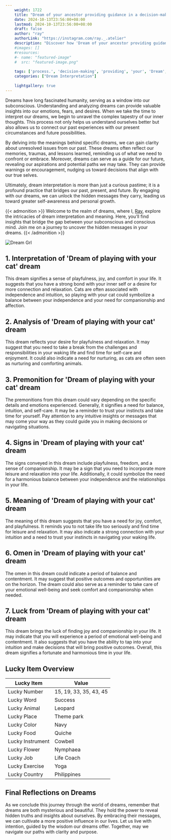 ```yaml
---
    weight: 1722
    title: "Dream of your ancestor providing guidance in a decision-making process."  # Assuming 'title' column exists
    date: 2024-10-13T23:56:00+08:00
    lastmod: 2024-10-13T23:56:00+08:00
    draft: false
    author: "ray"
    authorLink: "https://instagram.com/ray._.atelier"
    description: "Discover how 'Dream of your ancestor providing guidance in a decision-making process.' can interpret your future and uncover its significant meanings in your life."
    #images: []
    #resources:
    #- name: "featured-image"
    #  src: "featured-image.png"
    
    tags: ['process.', 'decision-making', 'providing', 'your', 'Dream', 'a', 'ancestor', 'in', 'of', 'guidance']
    categories: ["Dream Interpretation"]
    
    lightgallery: true
---
```

    
Dreams have long fascinated humanity, serving as a window into our subconscious. Understanding and analyzing dreams can provide valuable insights into our emotions, fears, and desires. When we take the time to interpret our dreams, we begin to unravel the complex tapestry of our inner thoughts. This process not only helps us understand ourselves better but also allows us to connect our past experiences with our present circumstances and future possibilities.

By delving into the meanings behind specific dreams, we can gain clarity about unresolved issues from our past. These dreams often reflect our memories, traumas, and lessons learned, reminding us of what we need to confront or embrace. Moreover, dreams can serve as a guide for our future, revealing our aspirations and potential paths we may take. They can provide warnings or encouragement, nudging us toward decisions that align with our true selves.

Ultimately, dream interpretation is more than just a curious pastime; it is a profound practice that bridges our past, present, and future. By engaging with our dreams, we can unlock the hidden messages they carry, leading us toward greater self-awareness and personal growth.

{{< admonition >}}
Welcome to the realm of dreams, where I, [Ray](https://instagram.com/ray._.atelier), explore the intricacies of dream interpretation and meaning. Here, you’ll find insights that bridge the gap between your subconscious and conscious mind. Join me on a journey to uncover the hidden messages in your dreams.
{{< /admonition >}}

![Dream Grl](https://cdn.pixabay.com/photo/2017/11/02/03/35/gothic-2910057_1280.jpg "Dream Grl")

## 1. Interpretation of 'Dream of playing with your cat' dream
 This dream signifies a sense of playfulness, joy, and comfort in your life. It suggests that you have a strong bond with your inner self or a desire for more connection and relaxation. Cats are often associated with independence and intuition, so playing with your cat could symbolize a balance between your independence and your need for companionship and affection.

## 2. Analysis of 'Dream of playing with your cat' dream
 This dream reflects your desire for playfulness and relaxation. It may suggest that you need to take a break from the challenges and responsibilities in your waking life and find time for self-care and enjoyment. It could also indicate a need for nurturing, as cats are often seen as nurturing and comforting animals.

## 3. Premonition for 'Dream of playing with your cat' dream
 The premonitions from this dream could vary depending on the specific details and emotions experienced. Generally, it signifies a need for balance, intuition, and self-care. It may be a reminder to trust your instincts and take time for yourself. Pay attention to any intuitive insights or messages that may come your way as they could guide you in making decisions or navigating situations.

## 4. Signs in 'Dream of playing with your cat' dream
 The signs conveyed in this dream include playfulness, freedom, and a sense of companionship. It may be a sign that you need to incorporate more leisure and relaxation into your life. Additionally, it could symbolize the need for a harmonious balance between your independence and the relationships in your life.

## 5. Meaning of 'Dream of playing with your cat' dream
 The meaning of this dream suggests that you have a need for joy, comfort, and playfulness. It reminds you to not take life too seriously and find time for leisure and relaxation. It may also indicate a strong connection with your intuition and a need to trust your instincts in navigating your waking life.

## 6. Omen in 'Dream of playing with your cat' dream
 The omen in this dream could indicate a period of balance and contentment. It may suggest that positive outcomes and opportunities are on the horizon. The dream could also serve as a reminder to take care of your emotional well-being and seek comfort and companionship when needed.

## 7. Luck from 'Dream of playing with your cat' dream
 This dream brings the luck of finding joy and companionship in your life. It may indicate that you will experience a period of emotional well-being and contentment. It also suggests that you have the ability to tap into your intuition and make decisions that will bring positive outcomes. Overall, this dream signifies a fortunate and harmonious time in your life.

## Lucky Item Overview
| Lucky Item          | Value              |
|---------------|--------------------|
| Lucky Number        | 15, 19, 33, 35, 43, 45  |
| Lucky Word          | Success |
| Lucky Animal        | Leopard |
| Lucky Place         | Theme park     |
| Lucky Color         | Navy     |
| Lucky Food          | Quiche      |
| Lucky Instrument    | Cowbell |
| Lucky Flower        | Nymphaea    |
| Lucky Job           | Life Coach       |
| Lucky Exercise      | Yoga  |
| Lucky Country       | Philippines    |


##  Final Reflections on Dreams

As we conclude this journey through the world of dreams, remember that dreams are both mysterious and beautiful. They hold the power to reveal hidden truths and insights about ourselves. By embracing their messages, we can cultivate a more positive influence in our lives. Let us live with intention, guided by the wisdom our dreams offer. Together, may we navigate our paths with clarity and purpose.
